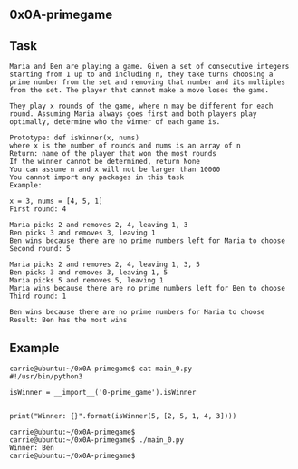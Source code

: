 ## 0x0A-primegame

## Task

    Maria and Ben are playing a game. Given a set of consecutive integers starting from 1 up to and including n, they take turns choosing a prime number from the set and removing that number and its multiples from the set. The player that cannot make a move loses the game.

    They play x rounds of the game, where n may be different for each round. Assuming Maria always goes first and both players play optimally, determine who the winner of each game is.

    Prototype: def isWinner(x, nums)
    where x is the number of rounds and nums is an array of n
    Return: name of the player that won the most rounds
    If the winner cannot be determined, return None
    You can assume n and x will not be larger than 10000
    You cannot import any packages in this task
    Example:

    x = 3, nums = [4, 5, 1]
    First round: 4

    Maria picks 2 and removes 2, 4, leaving 1, 3
    Ben picks 3 and removes 3, leaving 1
    Ben wins because there are no prime numbers left for Maria to choose
    Second round: 5

    Maria picks 2 and removes 2, 4, leaving 1, 3, 5
    Ben picks 3 and removes 3, leaving 1, 5
    Maria picks 5 and removes 5, leaving 1
    Maria wins because there are no prime numbers left for Ben to choose
    Third round: 1

    Ben wins because there are no prime numbers for Maria to choose
    Result: Ben has the most wins

## Example
    carrie@ubuntu:~/0x0A-primegame$ cat main_0.py
    #!/usr/bin/python3

    isWinner = __import__('0-prime_game').isWinner


    print("Winner: {}".format(isWinner(5, [2, 5, 1, 4, 3])))

    carrie@ubuntu:~/0x0A-primegame$
    carrie@ubuntu:~/0x0A-primegame$ ./main_0.py
    Winner: Ben
    carrie@ubuntu:~/0x0A-primegame$
